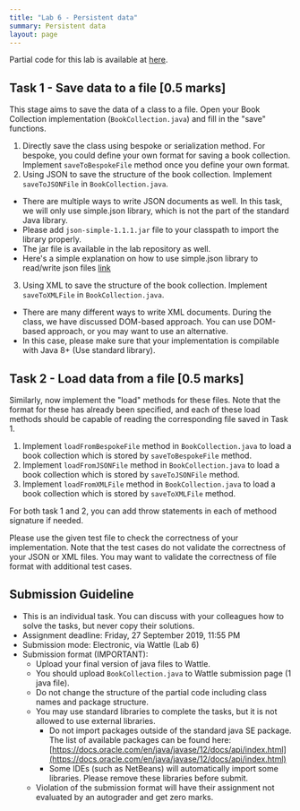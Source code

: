 ```yaml
---
title: "Lab 6 - Persistent data"
summary: Persistent data
layout: page
---
```


Partial code for this lab is available at [here](https://gitlab.cecs.anu.edu.au/u1009226/comp2100-labs/tree/master/lab6).

## Task 1 - Save data to a file [0.5 marks]

This stage aims to save the data of a class to a file. Open your Book Collection implementation (`BookCollection.java`) and fill in the "save" functions.

1. Directly save the class using bespoke or serialization method. For bespoke, you could define your own format for saving a book collection. Implement `saveToBespokeFile` method once you define your own format.
2. Using JSON to save the structure of the book collection. Implement `saveToJSONFile` in `BookCollection.java`.
  - There are multiple ways to write JSON documents as well. In this task, we will only use simple.json library, which is not the part of the standard Java library. 
  - Please add `json-simple-1.1.1.jar` file to your classpath to import the library properly. 
  - The jar file is available in the lab repository as well.
  - Here's a simple explanation on how to use simple.json library to read/write json files [link](https://www.mkyong.com/java/json-simple-example-read-and-write-json/)
3. Using XML to save the structure of the book collection. Implement `saveToXMLFile` in `BookCollection.java`.
  - There are many different ways to write XML documents. During the class, we have discussed DOM-based approach. You can use DOM-based approach, or you may want to use an alternative.
  - In this case, please make sure that your implementation is compilable with Java 8+ (Use standard library).

## Task 2 - Load data from a file [0.5 marks]

Similarly, now implement the "load" methods for these files. Note that the format for these has already been specified, and each of these load methods should be capable of reading the corresponding file saved in Task 1.

1. Implement `loadFromBespokeFile` method in `BookCollection.java` to load a book collection which is stored by `saveToBespokeFile` method.
2. Implement `loadFromJSONFile` method in `BookCollection.java` to load a book collection which is stored by `saveToJSONFile` method.
3. Implement `loadFromXMLFile` method in `BookCollection.java` to load a book collection which is stored by `saveToXMLFile` method.

For both task 1 and 2, you can add throw statements in each of methood signature if needed.

Please use the given test file to check the correctness of your implementation. Note that the test cases do not validate the correctness of your JSON or XML files. You may want to validate the correctness of file format with additional test cases.

## Submission Guideline

* This is an individual task. You can discuss with your colleagues how to solve the tasks, but never copy their solutions.
* Assignment deadline: Friday, 27 September 2019, 11:55 PM
* Submission mode: Electronic, via Wattle (Lab 6)
* Submission format (IMPORTANT):
  * Upload your final version of java files to Wattle.
  * You should upload `BookCollection.java` to Wattle submission page (1 java file).
  * Do not change the structure of the partial code including class names and package structure.
  * You may use standard libraries to complete the tasks, but it is not allowed to use external libraries.
    * Do not import packages outside of the standard java SE package. The list of available packages can be found here: [https://docs.oracle.com/en/java/javase/12/docs/api/index.html](https://docs.oracle.com/en/java/javase/12/docs/api/index.html)
    * Some IDEs (such as NetBeans) will automatically import some libraries. Please remove these libraries before submit.
  * Violation of the submission format will have their assignment not evaluated by an autograder and get zero marks.
